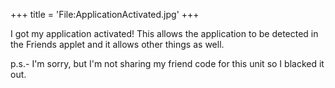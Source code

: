 +++
title = 'File:ApplicationActivated.jpg'
+++

I got my application activated! This allows the application to be
detected in the Friends applet and it allows other things as well.

p.s.- I'm sorry, but I'm not sharing my friend code for this unit so I
blacked it out.
